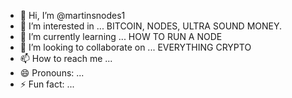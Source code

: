 - 👋 Hi, I’m @martinsnodes1
- 👀 I’m interested in ... BITCOIN, NODES, ULTRA SOUND MONEY.
- 🌱 I’m currently learning ... HOW TO RUN A NODE
- 💞️ I’m looking to collaborate on ... EVERYTHING CRYPTO
- 📫 How to reach me ... 
- 😄 Pronouns: ...
- ⚡ Fun fact: ...

<!---
martinsnodes1/martinsnodes1 is a ✨ special ✨ repository because its `README.md` (this file) appears on your GitHub profile.
You can click the Preview link to take a look at your changes.
--->
